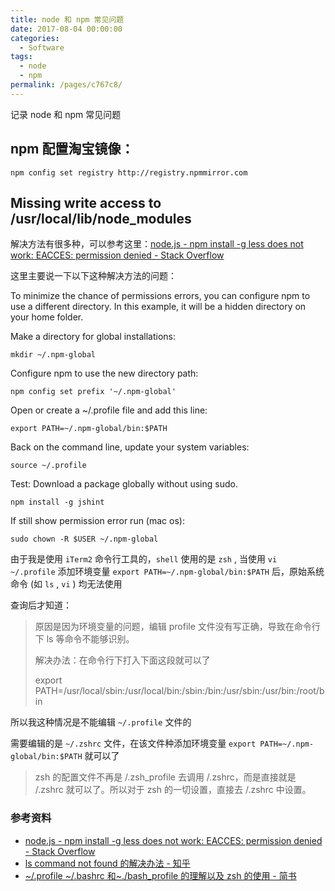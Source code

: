 ```yaml
---
title: node 和 npm 常见问题
date: 2017-08-04 00:00:00
categories:
  - Software
tags:
  - node
  - npm
permalink: /pages/c767c8/
---
```


记录 node 和 npm 常见问题

## npm 配置淘宝镜像：

`npm config set registry http://registry.npmmirror.com`

## Missing write access to /usr/local/lib/node_modules

解决方法有很多种，可以参考这里：[node.js - npm install -g less does not work: EACCES: permission denied - Stack Overflow](https://stackoverflow.com/questions/33725639/npm-install-g-less-does-not-work-eacces-permission-denied)

这里主要说一下以下这种解决方法的问题：

To minimize the chance of permissions errors, you can configure npm to use a different directory. In this example, it will be a hidden directory on your home folder.

Make a directory for global installations:

```
mkdir ~/.npm-global
```

Configure npm to use the new directory path:

```
npm config set prefix '~/.npm-global'
```

Open or create a ~/.profile file and add this line:

```
export PATH=~/.npm-global/bin:$PATH
```

Back on the command line, update your system variables:

```
source ~/.profile
```

Test: Download a package globally without using sudo.

```
npm install -g jshint
```

If still show permission error run (mac os):

```
sudo chown -R $USER ~/.npm-global
```

由于我是使用 `iTerm2` 命令行工具的，`shell` 使用的是 `zsh` , 当使用 `vi ~/.profile` 添加环境变量 `export PATH=~/.npm-global/bin:$PATH` 后，原始系统命令 (如 `ls` , `vi` ) 均无法使用

查询后才知道：

> 原因是因为环境变量的问题，编辑 profile 文件没有写正确，导致在命令行下 ls 等命令不能够识别。
>
> 解决办法：在命令行下打入下面这段就可以了
>
> export PATH=/usr/local/sbin:/usr/local/bin:/sbin:/bin:/usr/sbin:/usr/bin:/root/bin

所以我这种情况是不能编辑 `~/.profile` 文件的

需要编辑的是 `~/.zshrc` 文件，在该文件种添加环境变量 `export PATH=~/.npm-global/bin:$PATH` 就可以了

> zsh 的配置文件不再是 /.zsh_profile 去调用 /.zshrc，而是直接就是 /.zshrc 就可以了。所以对于 zsh 的一切设置，直接去 /.zshrc 中设置。

### 参考资料

- [node.js - npm install -g less does not work: EACCES: permission denied - Stack Overflow](https://stackoverflow.com/questions/33725639/npm-install-g-less-does-not-work-eacces-permission-denied)
- [ls command not found 的解决办法 - 知乎](https://zhuanlan.zhihu.com/p/66391509)
- [~/.profile ~/.bashrc 和~./bash_profile 的理解以及 zsh 的使用 - 简书](https://www.jianshu.com/p/b39fd35e2360)
